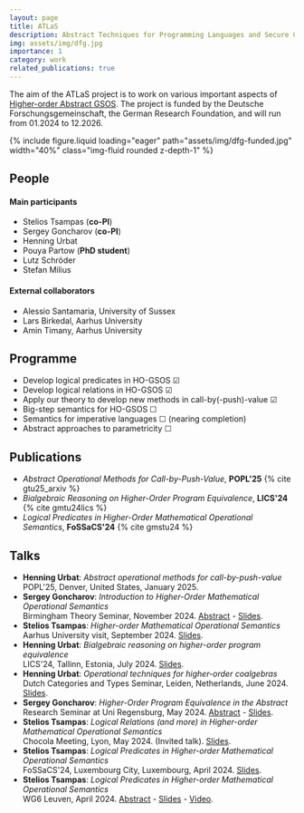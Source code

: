 ```yaml
---
layout: page
title: ATLaS
description: Abstract Techniques for Programming Languages and Secure Compilation
img: assets/img/dfg.jpg
importance: 1
category: work
related_publications: true
---
```


The aim of the ATLaS project is to work on various important aspects of [Higher-order Abstract GSOS](https://www.steliostsampas.com/projects/higher-order/). The project is funded by the Deutsche Forschungsgemeinschaft, the German Research Foundation, and will run from 01.2024 to 12.2026.

 <div class="col-sm mt-3 mt-md-0">
        {% include figure.liquid loading="eager" path="assets/img/dfg-funded.jpg"  width="40%" class="img-fluid rounded z-depth-1" %}
    </div>

## People

#### Main participants

- Stelios Tsampas (**co-PI**)
- Sergey Goncharov (**co-PI**)
- Henning Urbat
- Pouya Partow (**PhD student**)
- Lutz Schröder
- Stefan Milius

#### External collaborators

- Alessio Santamaria, University of Sussex
- Lars Birkedal, Aarhus University
- Amin Timany, Aarhus University

## Programme

- Develop logical predicates in HO-GSOS ☑
- Develop logical relations in HO-GSOS ☑
- Apply our theory to develop new methods in call-by(-push)-value ☑
- Big-step semantics for HO-GSOS ☐
- Semantics for imperative languages ☐ (nearing completion)
- Abstract approaches to parametricity ☐

## Publications

- *Abstract Operational Methods for Call-by-Push-Value*, **POPL'25** {% cite gtu25_arxiv %}
- *Bialgebraic Reasoning on Higher-Order Program Equivalence*, **LICS'24** {% cite gmtu24lics %}
- *Logical Predicates in Higher-Order Mathematical Operational Semantics*, **FoSSaCS'24** {% cite gmstu24 %}

## Talks

- **Henning Urbat**: *Abstract operational methods for call-by-push-value*
<br>POPL'25, Denver, United States, January 2025.
- **Sergey Goncharov**: *Introduction to Higher-Order Mathematical Operational Semantics*
<br> Birmingham Theory Seminar, November 2024.
  [Abstract](https://researchseminars.org/talk/TheoryCSBham/31/) - [Slides](/assets/pdf/goncharov-ho-gsos-intro.pdf).
- **Stelios Tsampas**: *Higher-order Mathematical Operational Semantics*
<br>Aarhus University visit, September 2024.
  [Slides](/assets/pdf/aarhus-sep24-slides.pdf).
- **Henning Urbat**: *Bialgebraic reasoning on higher-order program equivalence*
<br>LICS'24, Tallinn, Estonia, July 2024. [Slides](/assets/pdf/urbat-lics24.pdf).
- **Henning Urbat**: *Operational techniques for higher-order coalgebras*
<br>Dutch Categories and Types Seminar, Leiden, Netherlands, June 2024. [Slides](/assets/pdf/urbat-leiden24.pdf).
- **Sergey Goncharov**: *Higher-Order Program Equivalence in the Abstract*
<br> Research Seminar at Uni Regensburg, May 2024. [Abstract](https://www.uni-regensburg.de/informatics-data-science/theoretical-informatics/seminars/index.html) - [Slides](/assets/pdf/goncharov-regensburg-talk.pdf).
- **Stelios Tsampas**: *Logical Relations (and more) in Higher-order Mathematical Operational Semantics* <br> Chocola Meeting, Lyon, May 2024. (Invited talk).
  [Slides](/assets/pdf/chocola-may24-slides.pdf).
- **Stelios Tsampas**: *Logical Predicates in Higher-order Mathematical Operational Semantics* <br> FoSSaCS'24, Luxembourg City, Luxembourg, April 2024.
  [Slides](/assets/pdf/fossacs-24-slides.pdf).
- **Stelios Tsampas**: *Logical Predicates in Higher-order Mathematical Operational Semantics* <br> WG6 Leuven, April 2024.
  [Abstract](https://europroofnet.github.io/wg6-leuven/programme#winterhalter) - [Slides](https://europroofnet.github.io/_pages/WG6/Leuven/slides/tsampas.pdf) - [Video](https://www.youtube.com/watch?v=6i-GPv0Eit4).
